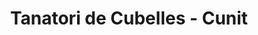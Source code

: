 ---
title: "Tanatori de Cubelles - Cunit"
url: /cubelles/tanatori-de-cubelles-cunit/
shop: Bestattungen
---